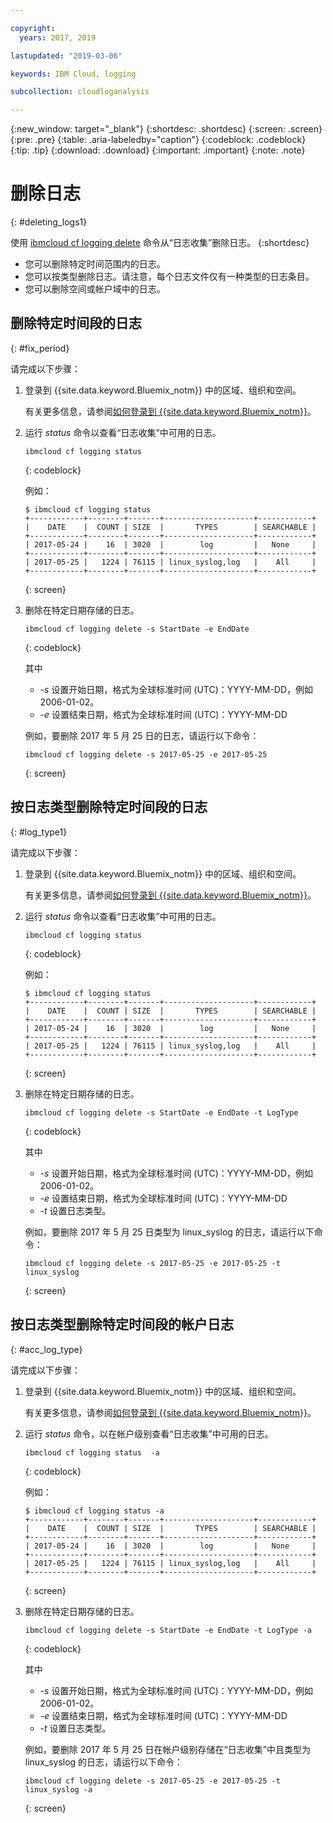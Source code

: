 ```yaml
---

copyright:
  years: 2017, 2019

lastupdated: "2019-03-06"

keywords: IBM Cloud, logging

subcollection: cloudloganalysis

---
```


{:new_window: target="_blank"}
{:shortdesc: .shortdesc}
{:screen: .screen}
{:pre: .pre}
{:table: .aria-labeledby="caption"}
{:codeblock: .codeblock}
{:tip: .tip}
{:download: .download}
{:important: .important}
{:note: .note}

# 删除日志
{: #deleting_logs1}

使用 [ibmcloud cf logging delete](/docs/services/CloudLogAnalysis/reference/logging_cli.html#status1) 命令从“日志收集”删除日志。
{:shortdesc}

* 您可以删除特定时间范围内的日志。
* 您可以按类型删除日志。请注意，每个日志文件仅有一种类型的日志条目。
* 您可以删除空间或帐户域中的日志。


## 删除特定时间段的日志
{: #fix_period}

请完成以下步骤：

1. 登录到 {{site.data.keyword.Bluemix_notm}} 中的区域、组织和空间。 

    有关更多信息，请参阅[如何登录到 {{site.data.keyword.Bluemix_notm}}](/docs/services/CloudLogAnalysis/qa/cli_qa.html#login)。
    
2. 运行 *status* 命令以查看“日志收集”中可用的日志。

    ```
    ibmcloud cf logging status
    ```
    {: codeblock}
    
    例如：
    
    ```
    $ ibmcloud cf logging status
    +------------+--------+-------+--------------------+------------+
    |    DATE    |  COUNT | SIZE  |       TYPES        | SEARCHABLE |
    +------------+--------+-------+--------------------+------------+
    | 2017-05-24 |    16  | 3020  |        log         |   None     |
    +------------+--------+-------+--------------------+------------+
    | 2017-05-25 |   1224 | 76115 | linux_syslog,log   |    All     |
    +------------+--------+-------+--------------------+------------+
    ```
    {: screen}
	
3. 删除在特定日期存储的日志。

    ```
	ibmcloud cf logging delete -s StartDate -e EndDate
	```
	{: codeblock}
	
	其中
	
	* *-s* 设置开始日期，格式为全球标准时间 (UTC)：YYYY-MM-DD，例如 2006-01-02。
    * *-e* 设置结束日期，格式为全球标准时间 (UTC)：YYYY-MM-DD
    	
	例如，要删除 2017 年 5 月 25 日的日志，请运行以下命令：
	
	
	
	```
	ibmcloud cf logging delete -s 2017-05-25 -e 2017-05-25
	```
	{: screen}

	
## 按日志类型删除特定时间段的日志 
{: #log_type1}

请完成以下步骤：

1. 登录到 {{site.data.keyword.Bluemix_notm}} 中的区域、组织和空间。 

    有关更多信息，请参阅[如何登录到 {{site.data.keyword.Bluemix_notm}}](/docs/services/CloudLogAnalysis/qa/cli_qa.html#login)。
    
2. 运行 *status* 命令以查看“日志收集”中可用的日志。

    ```
    ibmcloud cf logging status
    ```
    {: codeblock}
    
    例如：
    
    ```
    $ ibmcloud cf logging status
    +------------+--------+-------+--------------------+------------+
    |    DATE    |  COUNT | SIZE  |       TYPES        | SEARCHABLE |
    +------------+--------+-------+--------------------+------------+
    | 2017-05-24 |    16  | 3020  |        log         |   None     |
    +------------+--------+-------+--------------------+------------+
    | 2017-05-25 |   1224 | 76115 | linux_syslog,log   |    All     |
    +------------+--------+-------+--------------------+------------+
    ```
    {: screen}
	
3. 删除在特定日期存储的日志。

    ```
	ibmcloud cf logging delete -s StartDate -e EndDate -t LogType
	```
	{: codeblock}
	
	其中
	
	* *-s* 设置开始日期，格式为全球标准时间 (UTC)：YYYY-MM-DD，例如 2006-01-02。
    * *-e* 设置结束日期，格式为全球标准时间 (UTC)：YYYY-MM-DD
	* *-t* 设置日志类型。
    	
	例如，要删除 2017 年 5 月 25 日类型为 linux_syslog 的日志，请运行以下命令：
	
	
	
	```
	ibmcloud cf logging delete -s 2017-05-25 -e 2017-05-25 -t linux_syslog
	```
	{: screen}

		
	
## 按日志类型删除特定时间段的帐户日志 
{: #acc_log_type}

请完成以下步骤：

1. 登录到 {{site.data.keyword.Bluemix_notm}} 中的区域、组织和空间。 

    有关更多信息，请参阅[如何登录到 {{site.data.keyword.Bluemix_notm}}](/docs/services/CloudLogAnalysis/qa/cli_qa.html#login)。
    
2. 运行 *status* 命令，以在帐户级别查看“日志收集”中可用的日志。

    ```
    ibmcloud cf logging status  -a
    ```
    {: codeblock}
    
    例如：
    
    ```
    $ ibmcloud cf logging status -a
    +------------+--------+-------+--------------------+------------+
    |    DATE    |  COUNT | SIZE  |       TYPES        | SEARCHABLE |
    +------------+--------+-------+--------------------+------------+
    | 2017-05-24 |    16  | 3020  |        log         |   None     |
    +------------+--------+-------+--------------------+------------+
    | 2017-05-25 |   1224 | 76115 | linux_syslog,log   |    All     |
    +------------+--------+-------+--------------------+------------+
    ```
    {: screen}
	
3. 删除在特定日期存储的日志。

    ```
	ibmcloud cf logging delete -s StartDate -e EndDate -t LogType -a
	```
	{: codeblock}
	
	其中
	
	* *-s* 设置开始日期，格式为全球标准时间 (UTC)：YYYY-MM-DD，例如 2006-01-02。
    * *-e* 设置结束日期，格式为全球标准时间 (UTC)：YYYY-MM-DD
	* *-t* 设置日志类型。
    	
	例如，要删除 2017 年 5 月 25 日在帐户级别存储在“日志收集”中且类型为 linux_syslog 的日志，请运行以下命令：
	
	
	
	```
	ibmcloud cf logging delete -s 2017-05-25 -e 2017-05-25 -t linux_syslog -a
	```
	{: screen}
	












